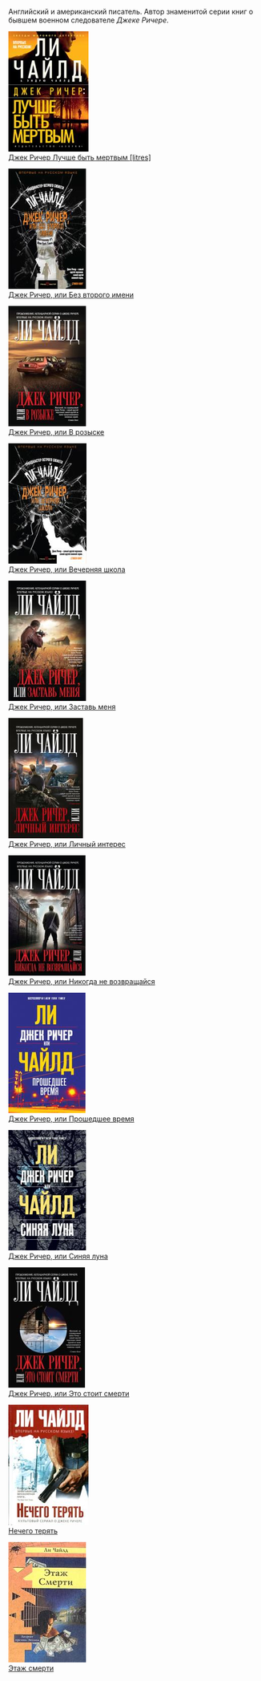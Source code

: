 ﻿Английский и американский писатель. Автор знаменитой серии книг о бывшем военном следователе *Джеке Ричере*.

![](Джек%20Ричер%20Лучше%20быть%20мертвым%20[litres].jpg)  
[Джек Ричер Лучше быть мертвым [litres]](Джек%20Ричер%20Лучше%20быть%20мертвым%20[litres].md)

![](Джек%20Ричер,%20или%20Без%20второго%20имени.jpg)  
[Джек Ричер, или Без второго имени](Джек%20Ричер,%20или%20Без%20второго%20имени.md)

![](Джек%20Ричер,%20или%20В%20розыске.jpg)  
[Джек Ричер, или В розыске](Джек%20Ричер,%20или%20В%20розыске.md)

![](Джек%20Ричер,%20или%20Вечерняя%20школа.jpg)  
[Джек Ричер, или Вечерняя школа](Джек%20Ричер,%20или%20Вечерняя%20школа.md)

![](Джек%20Ричер,%20или%20Заставь%20меня.jpg)  
[Джек Ричер, или Заставь меня](Джек%20Ричер,%20или%20Заставь%20меня.md)

![](Джек%20Ричер,%20или%20Личный%20интерес.jpg)  
[Джек Ричер, или Личный интерес](Джек%20Ричер,%20или%20Личный%20интерес.md)

![](Джек%20Ричер,%20или%20Никогда%20не%20возвращайся.jpg)  
[Джек Ричер, или Никогда не возвращайся](Джек%20Ричер,%20или%20Никогда%20не%20возвращайся.md)

![](Джек%20Ричер,%20или%20Прошедшее%20время.jpg)  
[Джек Ричер, или Прошедшее время](Джек%20Ричер,%20или%20Прошедшее%20время.md)

![](Джек%20Ричер,%20или%20Синяя%20луна.jpg)  
[Джек Ричер, или Синяя луна](Джек%20Ричер,%20или%20Синяя%20луна.md)

![](Джек%20Ричер,%20или%20Это%20стоит%20смерти.jpg)  
[Джек Ричер, или Это стоит смерти](Джек%20Ричер,%20или%20Это%20стоит%20смерти.md)

![](Нечего%20терять.jpg)  
[Нечего терять](Нечего%20терять.md)

![](Этаж%20смерти.jpg)  
[Этаж смерти](Этаж%20смерти.md)
